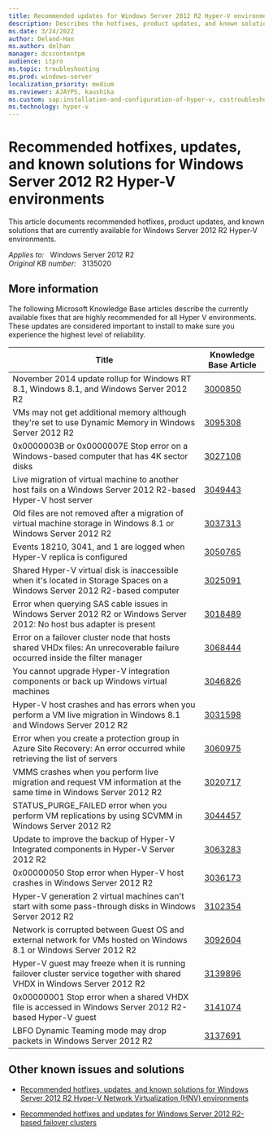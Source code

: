```yaml
---
title: Recommended updates for Windows Server 2012 R2 Hyper-V environments
description: Describes the hotfixes, product updates, and known solutions that are recommended and currently available for Windows Server 2012 R2 Hyper-V environments.
ms.date: 3/24/2022
author: Deland-Han
ms.author: delhan
manager: dcscontentpm
audience: itpro
ms.topic: troubleshooting
ms.prod: windows-server
localization_priority: medium
ms.reviewer: AJAYPS, kaushika
ms.custom: sap:installation-and-configuration-of-hyper-v, csstroubleshoot
ms.technology: hyper-v
---
```

# Recommended hotfixes, updates, and known solutions for Windows Server 2012 R2 Hyper-V environments

This article documents recommended hotfixes, product updates, and known solutions that are currently available for Windows Server 2012 R2 Hyper-V environments.

_Applies to:_ &nbsp; Windows Server 2012 R2  
_Original KB number:_ &nbsp; 3135020

## More information

The following Microsoft Knowledge Base articles describe the currently available fixes that are highly recommended for all Hyper V environments. These updates are considered important to install to make sure you experience the highest level of reliability.

| Title| Knowledge Base Article |
|---|---|
|November 2014 update rollup for Windows RT 8.1, Windows 8.1, and Windows Server 2012 R2| [3000850](https://support.microsoft.com/help/3000850) |
|VMs may not get additional memory although they're set to use Dynamic Memory in Windows Server 2012 R2| [3095308](https://support.microsoft.com/help/3095308) |
|0x0000003B or 0x0000007E Stop error on a Windows-based computer that has 4K sector disks| [3027108](https://support.microsoft.com/help/3027108) |
|Live migration of virtual machine to another host fails on a Windows Server 2012 R2-based Hyper-V host server| [3049443](https://support.microsoft.com/help/3049443) |
|Old files are not removed after a migration of virtual machine storage in Windows 8.1 or Windows Server 2012 R2| [3037313](https://support.microsoft.com/help/3037313) |
|Events 18210, 3041, and 1 are logged when Hyper-V replica is configured| [3050765](https://support.microsoft.com/help/3050765) |
|Shared Hyper-V virtual disk is inaccessible when it's located in Storage Spaces on a Windows Server 2012 R2-based computer| [3025091](https://support.microsoft.com/help/3025091) |
| Error when querying SAS cable issues in Windows Server 2012 R2 or Windows Server 2012: No host bus adapter is present| [3018489](https://support.microsoft.com/help/3018489) |
|Error on a failover cluster node that hosts shared VHDx files: An unrecoverable failure occurred inside the filter manager| [3068444](https://support.microsoft.com/help/3068444) |
|You cannot upgrade Hyper-V integration components or back up Windows virtual machines| [3046826](https://support.microsoft.com/help/3046826) |
|Hyper-V host crashes and has errors when you perform a VM live migration in Windows 8.1 and Windows Server 2012 R2| [3031598](https://support.microsoft.com/help/3031598) |
|Error when you create a protection group in Azure Site Recovery: An error occurred while retrieving the list of servers| [3060975](https://support.microsoft.com/help/3060975) |
|VMMS crashes when you perform live migration and request VM information at the same time in Windows Server 2012 R2| [3020717](https://support.microsoft.com/help/3020717) |
|STATUS_PURGE_FAILED error when you perform VM replications by using SCVMM in Windows Server 2012 R2| [3044457](https://support.microsoft.com/help/3044457) |
|Update to improve the backup of Hyper-V Integrated components in Hyper-V Server 2012 R2| [3063283](https://support.microsoft.com/help/3063283) |
|0x00000050 Stop error when Hyper-V host crashes in Windows Server 2012 R2| [3036173](https://support.microsoft.com/help/3036173) |
|Hyper-V generation 2 virtual machines can't start with some pass-through disks in Windows Server 2012 R2| [3102354](https://support.microsoft.com/help/3102354) |
|Network is corrupted between Guest OS and external network for VMs hosted on Windows 8.1 or Windows Server 2012 R2| [3092604](https://support.microsoft.com/help/3092604) |
|Hyper-V guest may freeze when it is running failover cluster service together with shared VHDX in Windows Server 2012 R2| [3139896](https://support.microsoft.com/help/3139896) |
|0x00000001 Stop error when a shared VHDX file is accessed in Windows Server 2012 R2-based Hyper-V guest| [3141074](https://support.microsoft.com/help/3141074) |
|LBFO Dynamic Teaming mode may drop packets in Windows Server 2012 R2| [3137691](https://support.microsoft.com/help/3137691) |
  
## Other known issues and solutions

- [Recommended hotfixes, updates, and known solutions for Windows Server 2012 R2 Hyper-V Network Virtualization (HNV) environments](https://support.microsoft.com/help/2974503)

- [Recommended hotfixes and updates for Windows Server 2012 R2-based failover clusters](https://support.microsoft.com/help/2920151)
